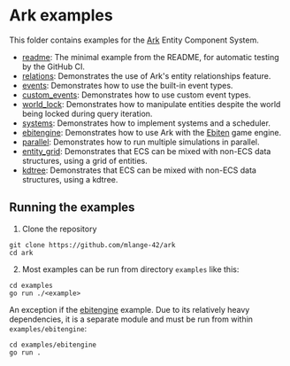 # Ark examples

This folder contains examples for the [Ark](https://github.com/mlange-42/ark) Entity Component System.

- [readme](./readme/main.go): The minimal example from the README, for automatic testing by the GitHub CI.
- [relations](./relations/main.go): Demonstrates the use of Ark's entity relationships feature.
- [events](./events/main.go): Demonstrates how to use the built-in event types.
- [custom_events](./custom_events/main.go): Demonstrates how to use custom event types.
- [world_lock](./world_lock/main.go): Demonstrates how to manipulate entities despite the world being locked during query iteration.
- [systems](./systems/main.go): Demonstrates how to implement systems and a scheduler.
- [ebitengine](./ebitengine/): Demonstrates how to use Ark with the [Ebiten](https://ebitengine.org/) game engine.
- [parallel](./parallel/main.go): Demonstrates how to run multiple simulations in parallel.
- [entity_grid](./entity_grid/main.go): Demonstrates that ECS can be mixed with non-ECS data structures, using a grid of entities.
- [kdtree](./kdtree/main.go): Demonstrates that ECS can be mixed with non-ECS data structures, using a kdtree.

## Running the examples

1. Clone the repository

```
git clone https://github.com/mlange-42/ark
cd ark
```

2. Most examples can be run from directory `examples` like this:

```
cd examples
go run ./<example>
```

An exception if the [ebitengine](./ebitengine/) example.
Due to its relatively heavy dependencies, it is a separate module and must be run from within `examples/ebitengine`:

```
cd examples/ebitengine
go run .
```
